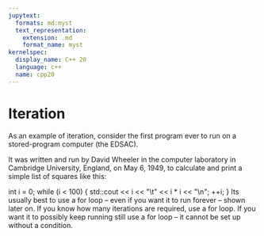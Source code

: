 ```yaml
---
jupytext:
  formats: md:myst
  text_representation:
    extension: .md
    format_name: myst
kernelspec:
  display_name: C++ 20
  language: c++
  name: cpp20
---
```


# Iteration

As an example of iteration, consider the first program ever to run on a stored-program computer (the EDSAC). 

It was written and run by David Wheeler in the computer laboratory in Cambridge University, England, on May 6, 1949, to calculate and print a simple list of squares like this:

int i = 0;
while (i < 100) {
std::cout << i << "\t" << i * i << "\n";
++i;
}
Its usually best to use a for loop – even if you want it to run forever – shown later on. If you know how many iterations are required, use a for loop. If you want it to possibly keep running still use a for loop – it cannot be set up without a condition.


